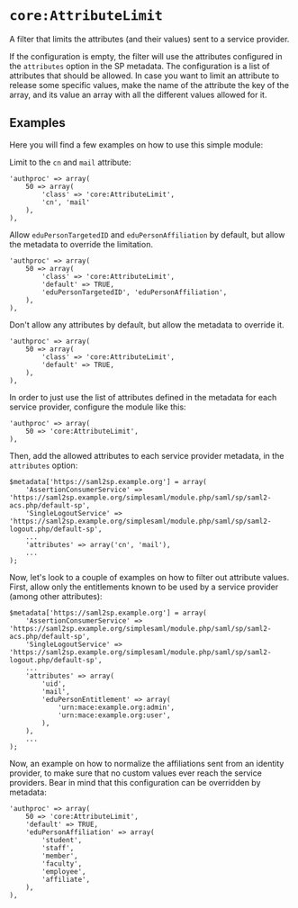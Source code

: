 `core:AttributeLimit`
=====================

A filter that limits the attributes (and their values) sent to a service provider.

If the configuration is empty, the filter will use the attributes configured in the `attributes` option in the SP
metadata. The configuration is a list of attributes that should be allowed. In case you want to limit an attribute to
release some specific values, make the name of the attribute the key of the array, and its value an array with all the
different values allowed for it.

Examples
--------

Here you will find a few examples on how to use this simple module:

Limit to the `cn` and `mail` attribute:

    'authproc' => array(
        50 => array(
            'class' => 'core:AttributeLimit',
            'cn', 'mail'
        ),
    ),

Allow `eduPersonTargetedID` and `eduPersonAffiliation` by default, but allow the metadata to override the limitation.

    'authproc' => array(
        50 => array(
            'class' => 'core:AttributeLimit',
	        'default' => TRUE,
            'eduPersonTargetedID', 'eduPersonAffiliation',
        ),
    ),

Don't allow any attributes by default, but allow the metadata to override it.

    'authproc' => array(
        50 => array(
            'class' => 'core:AttributeLimit',
	        'default' => TRUE,
        ),
    ),

In order to just use the list of attributes defined in the metadata for each service provider, configure the module
like this:

    'authproc' => array(
        50 => 'core:AttributeLimit',
    ),

Then, add the allowed attributes to each service provider metadata, in the `attributes` option:

    $metadata['https://saml2sp.example.org'] = array(
        'AssertionConsumerService' => 'https://saml2sp.example.org/simplesaml/module.php/saml/sp/saml2-acs.php/default-sp',
        'SingleLogoutService' => 'https://saml2sp.example.org/simplesaml/module.php/saml/sp/saml2-logout.php/default-sp',
        ...
        'attributes' => array('cn', 'mail'),
        ...
    );

Now, let's look to a couple of examples on how to filter out attribute values. First, allow only the entitlements known
to be used by a service provider (among other attributes):

    $metadata['https://saml2sp.example.org'] = array(
        'AssertionConsumerService' => 'https://saml2sp.example.org/simplesaml/module.php/saml/sp/saml2-acs.php/default-sp',
        'SingleLogoutService' => 'https://saml2sp.example.org/simplesaml/module.php/saml/sp/saml2-logout.php/default-sp',
        ...
        'attributes' => array(
            'uid',
            'mail',
            'eduPersonEntitlement' => array(
                'urn:mace:example.org:admin',
                'urn:mace:example.org:user',
            ),
        ),
        ...
    );

Now, an example on how to normalize the affiliations sent from an identity provider, to make sure that no custom
values ever reach the service providers. Bear in mind that this configuration can be overridden by metadata:

    'authproc' => array(
        50 => 'core:AttributeLimit',
        'default' => TRUE,
        'eduPersonAffiliation' => array(
            'student',
            'staff',
            'member',
            'faculty',
            'employee',
            'affiliate',
        ),
    ),
